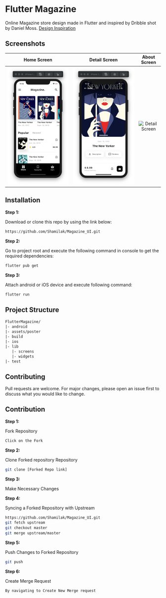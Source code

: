 # Flutter Magazine

Online Magazine store design made in Flutter and inspired by Dribble shot by Daniel Moss. [Design Inspiration](https://dribbble.com/shots/6654840-Magazine-Store)

## Screenshots

<table>
  <thead>
    <tr><th align="center">                    Home Screen                </th><th align="center">                    Detail Screen                 </th>  <th align="center">                    About Screen                 </th></tr>
  </thead>
  <tbody>
    <tr><td align="center"> <img src="assets/images/results/screenshot02.png" alt="Home Screen" class="absent" /> </td><td align="center"> <img src="assets/images/results/screenshot01.png" alt="Detail Screen" class="absent" /> </td><td align="center"> <img src="assets/images/results/01.gif" alt="Detail Screen  " class="absent" /> </td></tr>
  </tbody>
</table>

## Installation

**Step 1:**

Download or clone this repo by using the link below:

```bash
https://github.com/Shamilak/Magazine_UI.git
```

**Step 2:**

Go to project root and execute the following command in console to get the required dependencies: 

```bash
flutter pub get 
```

**Step 3:**

Attach android or iOS device and execute following command: 

```bash
flutter run 
```

## Project Structure

```
FlutterMagazine/
|- android
|- assets/poster
|- build
|- ios
|- lib
   |- screens
   |- widgets
|- test
```

## Contributing
Pull requests are welcome. For major changes, please open an issue first to discuss what you would like to change.

##  Contribution

**Step 1:**

Fork Repository

```bash
Click on the Fork
```

**Step 2:**

Clone Forked repository Repository

```bash
git clone [Forked Repo link]
```

**Step 3:**

Make Necessary Changes

**Step 4:**

Syncing a Forked Repository with Upstream

```bash
https://github.com/Shamilak/Magazine_UI.git
git fetch upstream
git checkout master
git merge upstream/master
```

**Step 5:**

Push Changes to Forked Repository

```bash
git push
```

**Step 6:**

Create Merge Request

```bash
By navigating to Create New Merge request
```

